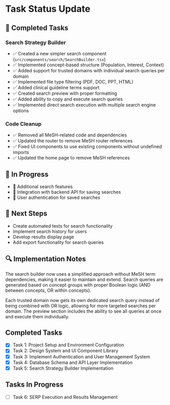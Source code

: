 # Task Status Update

## 🚀 Completed Tasks

### Search Strategy Builder
- ✅ Created a new simpler search component (`src/components/search/SearchBuilder.tsx`)
- ✅ Implemented concept-based structure (Population, Interest, Context)
- ✅ Added support for trusted domains with individual search queries per domain
- ✅ Implemented file type filtering (PDF, DOC, PPT, HTML)
- ✅ Added clinical guideline terms support
- ✅ Created search preview with proper formatting
- ✅ Added ability to copy and execute search queries
- ✅ Implemented direct search execution with multiple search engine options

### Code Cleanup
- ✅ Removed all MeSH-related code and dependencies
- ✅ Updated the router to remove MeSH router references
- ✅ Fixed UI components to use existing components without undefined imports
- ✅ Updated the home page to remove MeSH references

## 🔄 In Progress
- 🔄 Additional search features
- 🔄 Integration with backend API for saving searches
- 🔄 User authentication for saved searches

## 📝 Next Steps
- Create automated tests for search functionality
- Implement search history for users
- Develop results display page
- Add export functionality for search queries

## 🔍 Implementation Notes
The search builder now uses a simplified approach without MeSH term dependencies, making it easier to maintain and extend. Search queries are generated based on concept groups with proper Boolean logic (AND between concepts, OR within concepts).

Each trusted domain now gets its own dedicated search query instead of being combined with OR logic, allowing for more targeted searches per domain. The preview section includes the ability to see all queries at once and execute them individually.

## Completed Tasks
- [x] Task 1: Project Setup and Environment Configuration
- [x] Task 2: Design System and UI Component Library  
- [x] Task 3: Implement Authentication and User Management System
- [x] Task 4: Database Schema and API Layer Implementation
- [x] Task 5: Search Strategy Builder Implementation

## Tasks In Progress
- [ ] Task 6: SERP Execution and Results Management 